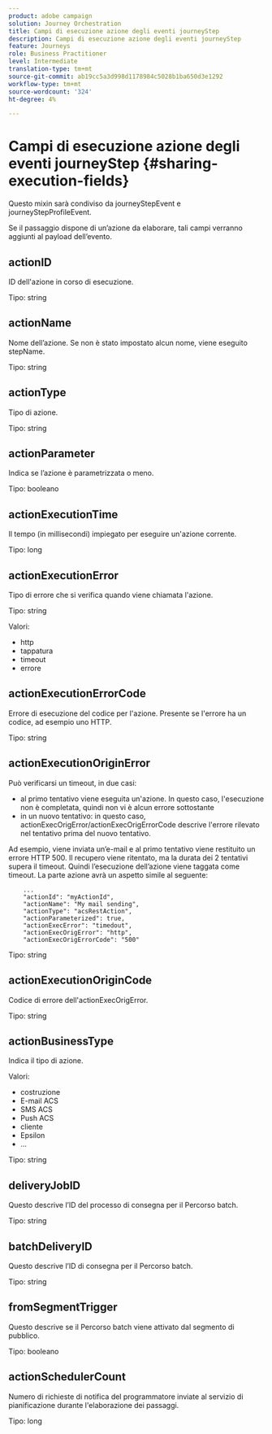 ```yaml
---
product: adobe campaign
solution: Journey Orchestration
title: Campi di esecuzione azione degli eventi journeyStep
description: Campi di esecuzione azione degli eventi journeyStep
feature: Journeys
role: Business Practitioner
level: Intermediate
translation-type: tm+mt
source-git-commit: ab19cc5a3d998d1178984c5028b1ba650d3e1292
workflow-type: tm+mt
source-wordcount: '324'
ht-degree: 4%

---
```



# Campi di esecuzione azione degli eventi journeyStep {#sharing-execution-fields}

Questo mixin sarà condiviso da journeyStepEvent e journeyStepProfileEvent.

Se il passaggio dispone di un’azione da elaborare, tali campi verranno aggiunti al payload dell’evento.

## actionID

ID dell&#39;azione in corso di esecuzione.

Tipo: string

## actionName

Nome dell’azione. Se non è stato impostato alcun nome, viene eseguito stepName.

Tipo: string

## actionType

Tipo di azione.

Tipo: string

## actionParameter

Indica se l’azione è parametrizzata o meno.

Tipo: booleano

## actionExecutionTime

Il tempo (in millisecondi) impiegato per eseguire un&#39;azione corrente.

Tipo: long

## actionExecutionError

Tipo di errore che si verifica quando viene chiamata l&#39;azione.

Tipo: string

Valori:
* http
* tappatura
* timeout
* errore

## actionExecutionErrorCode

Errore di esecuzione del codice per l&#39;azione. Presente se l&#39;errore ha un codice, ad esempio uno HTTP.

Tipo: string

## actionExecutionOriginError

Può verificarsi un timeout, in due casi:

* al primo tentativo viene eseguita un&#39;azione. In questo caso, l&#39;esecuzione non è completata, quindi non vi è alcun errore sottostante
* in un nuovo tentativo: in questo caso, actionExecOrigError/actionExecOrigErrorCode descrive l&#39;errore rilevato nel tentativo prima del nuovo tentativo.

Ad esempio, viene inviata un’e-mail e al primo tentativo viene restituito un errore HTTP 500. Il recupero viene ritentato, ma la durata dei 2 tentativi supera il timeout. Quindi l’esecuzione dell’azione viene taggata come timeout. La parte azione avrà un aspetto simile al seguente:

```
    ...
    "actionId": "myActionId",
    "actionName": "My mail sending",
    "actionType": "acsRestAction",
    "actionParameterized": true,
    "actionExecError": "timedout",
    "actionExecOrigError": "http",
    "actionExecOrigErrorCode": "500"
```

Tipo: string

## actionExecutionOriginCode

Codice di errore dell&#39;actionExecOrigError.

Tipo: string

## actionBusinessType

Indica il tipo di azione.

Valori:

* costruzione
* E-mail ACS
* SMS ACS
* Push ACS
* cliente
* Epsilon
* ...

Tipo: string

## deliveryJobID

Questo descrive l’ID del processo di consegna per il Percorso batch.

Tipo: string

## batchDeliveryID

Questo descrive l’ID di consegna per il Percorso batch.

Tipo: string

## fromSegmentTrigger

Questo descrive se il Percorso batch viene attivato dal segmento di pubblico.

Tipo: booleano

## actionSchedulerCount

Numero di richieste di notifica del programmatore inviate al servizio di pianificazione durante l&#39;elaborazione dei passaggi.

Tipo: long
